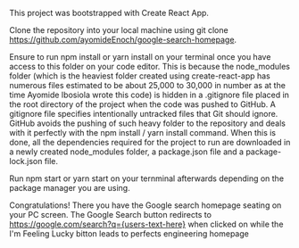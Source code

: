 This project was bootstrapped with Create React App.

Clone the repository into your local machine using git clone https://github.com/ayomideEnoch/google-search-homepage.

Ensure to run npm install or yarn install on your terminal once you have access to this folder on your code editor. This is because the node_modules folder (which is the heaviest folder created using create-react-app has numerous files estimated to be about 25,000 to 30,000 in number as at the time Ayomide Ibosiola wrote this code) is hidden in a .gitignore file placed in the root directory of the project when the code was pushed to GitHub. A gitignore file specifies intentionally untracked files that Git should ignore. GitHub avoids the pushing of such heavy folder to the repository and deals with it perfectly with the npm install / yarn install command. When this is done, all the dependencies required for the project to run are downloaded in a newly created node_modules folder, a package.json file and a package-lock.json file.

Run npm start or yarn start on your ternminal afterwards depending on the package manager you are using.

Congratulations! 
There you have the Google search homepage seating on your PC screen. The Google Search button redirects to https://google.com/search?q={users-text-here} when clicked on while the I'm Feeling Lucky bitton leads to perfects engineering homepage
